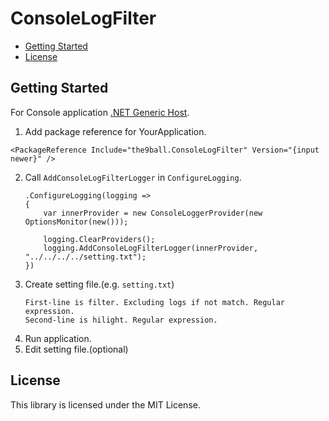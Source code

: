 ConsoleLogFilter
===

<!-- START doctoc generated TOC please keep comment here to allow auto update -->
<!-- DON'T EDIT THIS SECTION, INSTEAD RE-RUN doctoc TO UPDATE -->

- [Getting Started](#getting-started)
- [License](#license)

<!-- END doctoc generated TOC please keep comment here to allow auto update -->

Getting Started
---
For Console application [.NET Generic Host](https://docs.microsoft.com/en-us/dotnet/core/extensions/generic-host).

1. Add package reference for YourApplication.
  ```
  <PackageReference Include="the9ball.ConsoleLogFilter" Version="{input newer}" />
  ```
2. Call `AddConsoleLogFilterLogger` in `ConfigureLogging`.
    ```
    .ConfigureLogging(logging =>
    {
        var innerProvider = new ConsoleLoggerProvider(new OptionsMonitor(new()));

        logging.ClearProviders();
        logging.AddConsoleLogFilterLogger(innerProvider, "../../../../setting.txt");
    })
    ```
3. Create setting file.(e.g. `setting.txt`)
    ```
    First-line is filter. Excluding logs if not match. Regular expression.
    Second-line is hilight. Regular expression.
    ```
4. Run application.
5. Edit setting file.(optional)

License
---
This library is licensed under the MIT License.
